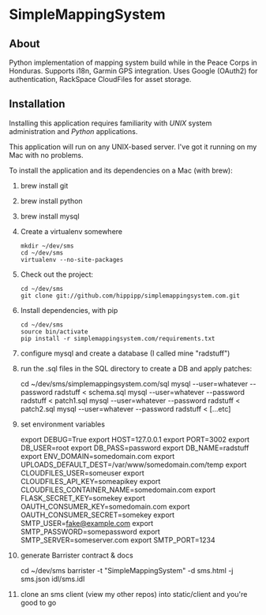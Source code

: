 SimpleMappingSystem
===================

About
-----

Python implementation of mapping system build while in the Peace Corps in Honduras. Supports i18n, Garmin GPS integration. Uses Google (OAuth2) for authentication, RackSpace CloudFiles for asset storage.

Installation
------------

Installing this application requires familiarity with *UNIX* system administration and *Python* applications.

This application will run on any UNIX-based server. I've got it running on my Mac with no problems.

To install the application and its dependencies on a Mac (with brew):

1. brew install git

2. brew install python

3. brew install mysql

4. Create a virtualenv somewhere

    ```
    mkdir ~/dev/sms
    cd ~/dev/sms
    virtualenv --no-site-packages
    ```

5. Check out the project:


    ```
    cd ~/dev/sms
    git clone git://github.com/hippipp/simplemappingsystem.com.git
    ```

6. Install dependencies, with pip

    ```
    cd ~/dev/sms
    source bin/activate
    pip install -r simplemappingsystem.com/requirements.txt
    ```

7. configure mysql and create a database (I called mine "radstuff")

8. run the .sql files in the SQL directory to create a DB and apply patches:

    cd ~/dev/sms/simplemappingsystem.com/sql
    mysql --user=whatever --password radstuff < schema.sql
    mysql --user=whatever --password radstuff < patch1.sql
    mysql --user=whatever --password radstuff < patch2.sql
    mysql --user=whatever --password radstuff < [...etc]

9. set environment variables

    export DEBUG=True
    export HOST=127.0.0.1
    export PORT=3002
    export DB_USER=root
    export DB_PASS=password
    export DB_NAME=radstuff
    export ENV_DOMAIN=somedomain.com
    export UPLOADS_DEFAULT_DEST=/var/www/somedomain.com/temp
    export CLOUDFILES_USER=someuser
    export CLOUDFILES_API_KEY=someapikey
    export CLOUDFILES_CONTAINER_NAME=somedomain.com
    export FLASK_SECRET_KEY=somekey
    export OAUTH_CONSUMER_KEY=somedomain.com
    export OAUTH_CONSUMER_SECRET=somekey
    export SMTP_USER=fake@example.com
    export SMTP_PASSWORD=somepassword
    export SMTP_SERVER=someserver.com
    export SMTP_PORT=1234

10. generate Barrister contract & docs

    cd ~/dev/sms
    barrister -t "SimpleMappingSystem" -d sms.html -j sms.json idl/sms.idl

11. clone an sms client (view my other repos) into static/client and you're good to go
